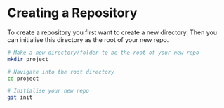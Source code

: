 # Creating a Repository

To create a repository you first want to create a new directory. Then you can initialise this directory as the root of your new repo.

```sh
# Make a new directory/folder to be the root of your new repo
mkdir project

# Navigate into the root directory
cd project

# Initialise your new repo
git init
```
